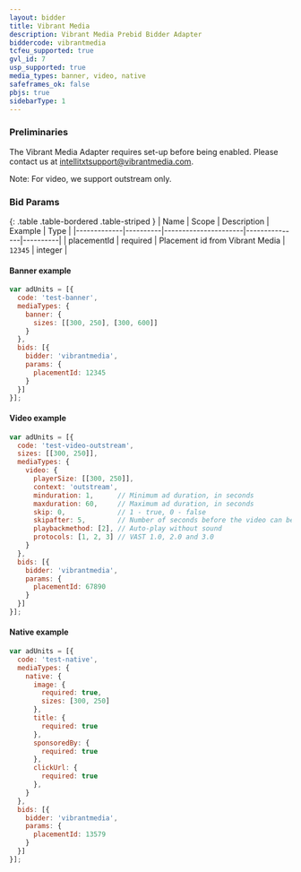 ```yaml
---
layout: bidder
title: Vibrant Media
description: Vibrant Media Prebid Bidder Adapter
biddercode: vibrantmedia
tcfeu_supported: true
gvl_id: 7
usp_supported: true
media_types: banner, video, native
safeframes_ok: false
pbjs: true
sidebarType: 1
---
```


### Preliminaries

The Vibrant Media Adapter requires set-up before being enabled. Please contact us at <intellitxtsupport@vibrantmedia.com>.

Note: For video, we support outstream only.

### Bid Params

{: .table .table-bordered .table-striped }
| Name        | Scope    | Description          | Example       | Type     |
|-------------|----------|----------------------|---------------|----------|
| placementId | required | Placement id from Vibrant Media | `12345` | integer |

#### Banner example

```javascript
var adUnits = [{
  code: 'test-banner',
  mediaTypes: {
    banner: {
      sizes: [[300, 250], [300, 600]]
    }
  },
  bids: [{
    bidder: 'vibrantmedia',
    params: {
      placementId: 12345
    }
  }]
}];
```

#### Video example

```javascript
var adUnits = [{
  code: 'test-video-outstream',
  sizes: [[300, 250]],
  mediaTypes: {
    video: {
      playerSize: [[300, 250]],
      context: 'outstream',
      minduration: 1,      // Minimum ad duration, in seconds
      maxduration: 60,     // Maximum ad duration, in seconds
      skip: 0,             // 1 - true, 0 - false
      skipafter: 5,        // Number of seconds before the video can be skipped
      playbackmethod: [2], // Auto-play without sound
      protocols: [1, 2, 3] // VAST 1.0, 2.0 and 3.0
    }
  },
  bids: [{
    bidder: 'vibrantmedia',
    params: {
      placementId: 67890
    }
  }]
}];
```

#### Native example

```javascript
var adUnits = [{
  code: 'test-native',
  mediaTypes: {
    native: {
      image: {
        required: true,
        sizes: [300, 250]
      },
      title: {
        required: true
      },
      sponsoredBy: {
        required: true
      },
      clickUrl: {
        required: true
      },
    }
  },
  bids: [{
    bidder: 'vibrantmedia',
    params: {
      placementId: 13579
    }
  }]
}];
```
